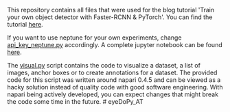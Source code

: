 This repository contains all files that were used for the blog tutorial
'Train your own object detector with Faster-RCNN & PyTorch'.
You can find the tutorial [here](https://johschmidt42.medium.com/train-your-own-object-detector-with-faster-rcnn-pytorch-8d3c759cfc70).

If you want to use neptune for your own experiments, change [api_key_neptune.py](api_key_neptune.py) accordingly.
A complete jupyter notebook can be found [here](training_script.ipynb).

The [visual.py](visual.py) script contains the code to visualize a dataset, a list of images, anchor boxes or to create annotations for a dataset.
The provided code for this script was written around napari 0.4.5 and can be viewed as a hacky solution instead of quality code with good software engineering. 
With napari being actively developed, you can expect changes that might break the code some time in the future. # eyeDoPy_AT
